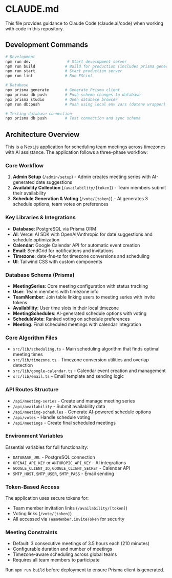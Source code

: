 # CLAUDE.md

This file provides guidance to Claude Code (claude.ai/code) when working with code in this repository.

## Development Commands

```bash
# Development
npm run dev                # Start development server
npm run build             # Build for production (includes prisma generate)
npm run start             # Start production server
npm run lint              # Run ESLint

# Database
npx prisma generate       # Generate Prisma client
npx prisma db push        # Push schema changes to database
npx prisma studio         # Open database browser
npm run db:push           # Push using local env vars (dotenv wrapper)

# Testing database connection
npx prisma db push        # Test connection and sync schema
```

## Architecture Overview

This is a Next.js application for scheduling team meetings across timezones with AI assistance. The application follows a three-phase workflow:

### Core Workflow
1. **Admin Setup** (`/admin/setup`) - Admin creates meeting series with AI-generated date suggestions
2. **Availability Collection** (`/availability/[token]`) - Team members submit their availability
3. **Schedule Generation & Voting** (`/vote/[token]`) - AI generates 3 schedule options, team votes on preferences

### Key Libraries & Integrations
- **Database**: PostgreSQL via Prisma ORM
- **AI**: Vercel AI SDK with OpenAI/Anthropic for date suggestions and schedule optimization
- **Calendar**: Google Calendar API for automatic event creation
- **Email**: SendGrid for notifications and invitations
- **Timezone**: date-fns-tz for timezone conversions and scheduling
- **UI**: Tailwind CSS with custom components

### Database Schema (Prisma)
- **MeetingSeries**: Core meeting configuration with status tracking
- **User**: Team members with timezone info
- **TeamMember**: Join table linking users to meeting series with invite tokens
- **Availability**: User time slots in their local timezone
- **MeetingSchedules**: AI-generated schedule options with voting
- **ScheduleVote**: Ranked voting on schedule preferences
- **Meeting**: Final scheduled meetings with calendar integration

### Core Algorithm Files
- `src/lib/scheduling.ts` - Main scheduling algorithm that finds optimal meeting times
- `src/lib/timezone.ts` - Timezone conversion utilities and overlap detection
- `src/lib/google-calendar.ts` - Calendar event creation and management
- `src/lib/email.ts` - Email template and sending logic

### API Routes Structure
- `/api/meeting-series` - Create and manage meeting series
- `/api/availability` - Submit availability data
- `/api/meeting-schedules` - Generate AI-powered schedule options
- `/api/votes` - Handle schedule voting
- `/api/meetings` - Create final scheduled meetings

### Environment Variables
Essential variables for full functionality:
- `DATABASE_URL` - PostgreSQL connection
- `OPENAI_API_KEY` or `ANTHROPIC_API_KEY` - AI integrations
- `GOOGLE_CLIENT_ID`, `GOOGLE_CLIENT_SECRET` - Calendar API
- `SMTP_HOST`, `SMTP_USER`, `SMTP_PASS` - Email sending

### Token-Based Access
The application uses secure tokens for:
- Team member invitation links (`/availability/[token]`)
- Voting links (`/vote/[token]`)
- All accessed via `TeamMember.inviteToken` for security

### Meeting Constraints
- Default: 3 consecutive meetings of 3.5 hours each (210 minutes)
- Configurable duration and number of meetings
- Timezone-aware scheduling across global teams
- Requires all team members to participate

Run `npm run build` before deployment to ensure Prisma client is generated.